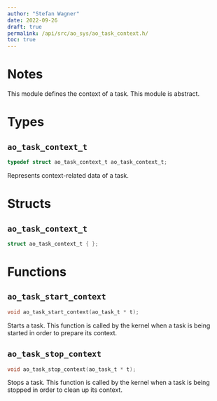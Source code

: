 ```yaml
---
author: "Stefan Wagner"
date: 2022-09-26
draft: true
permalink: /api/src/ao_sys/ao_task_context.h/
toc: true
---
```


# Notes

This module defines the context of a task. This module is abstract.

# Types

## `ao_task_context_t`

```c
typedef struct ao_task_context_t ao_task_context_t;
```

Represents context-related data of a task.

# Structs

## `ao_task_context_t`

```c
struct ao_task_context_t { };
```

# Functions

## `ao_task_start_context`

```c
void ao_task_start_context(ao_task_t * t);
```

Starts a task. This function is called by the kernel when a task is being started in order to prepare its context.

## `ao_task_stop_context`

```c
void ao_task_stop_context(ao_task_t * t);
```

Stops a task. This function is called by the kernel when a task is being stopped in order to clean up its context.

